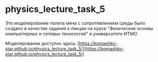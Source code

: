 # physics_lecture_task_5

Это моделирование полета мяча с сопротивлением среды было создано в качестве задания к лекции на курсе "Физические основы компьютерных и сетевых технологий" в университете ИТМО

Моделирование доступно здесь: [https://komashko-star.github.io/physics_lecture_task_5/](https://komashko-star.github.io/physics_lecture_task_5/)
